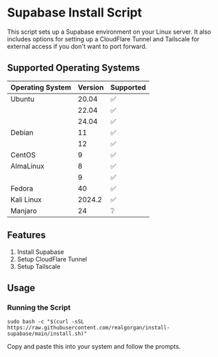 # Supabase Install Script

This script sets up a Supabase environment on your Linux server. It also includes options for setting up a CloudFlare Tunnel and Tailscale for external access if you don't want to port forward.

## Supported Operating Systems
| Operating System | Version | Supported          
| ---------------- | ------- | ------------------ 
| Ubuntu           | 20.04   | :white_check_mark:
|                  | 22.04   | :white_check_mark:
|                  | 24.04   | :white_check_mark:
| Debian           | 11      | :white_check_mark:
|                  | 12      | :white_check_mark:
| CentOS           | 9       | :white_check_mark:
| AlmaLinux        | 8       | :white_check_mark:
|                  | 9       | :white_check_mark:
| Fedora           | 40      | :white_check_mark:
| Kali Linux       | 2024.2  | :white_check_mark:
| Manjaro          | 24      | :grey_question:

## Features

1. Install Supabase
2. Setup CloudFlare Tunnel
3. Setup Tailscale

## Usage

### Running the Script

```
sudo bash -c "$(curl -sSL https://raw.githubusercontent.com/realgorgan/install-supabase/main/install.sh)"
```
Copy and paste this into your system and follow the prompts.
